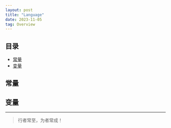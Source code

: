 ```yaml
---
layout: post
title: "Language"
date: 2023-11-05
tag: Overview
---
```






## 目录


- [常量](#content1)   
- [变量](#content2)   





<!-- ************************************************ -->
## <a id="content1">常量</a>


<!-- ************************************************ -->
## <a id="content2">变量</a>



----------
>  行者常至，为者常成！


